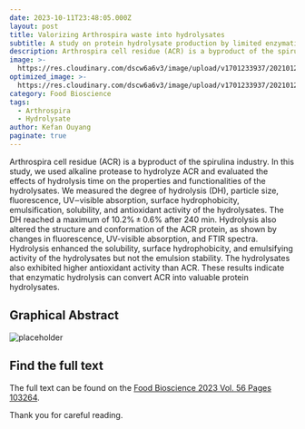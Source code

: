 ```yaml
---
date: 2023-10-11T23:48:05.000Z
layout: post
title: Valorizing Arthrospira waste into hydrolysates
subtitle: A study on protein hydrolysate production by limited enzymatic hydrolysis.
description: Arthrospira cell residue (ACR) is a byproduct of the spirulina industry. In this study, we used alkaline protease to hydrolyze ACR.
image: >-
  https://res.cloudinary.com/dscw6a6v3/image/upload/v1701233937/20210120%E8%9E%BA%E6%97%8B%E8%97%BB%E6%B0%BA%E6%B5%B8%E7%85%A7%E7%89%87_jsbg8p.jpg
optimized_image: >-
  https://res.cloudinary.com/dscw6a6v3/image/upload/v1701233937/20210120%E8%9E%BA%E6%97%8B%E8%97%BB%E6%B0%BA%E6%B5%B8%E7%85%A7%E7%89%87_jsbg8p.jpg
category: Food Bioscience
tags:
  - Arthrospira
  - Hydrolysate
author: Kefan Ouyang
paginate: true
---
```

Arthrospira cell residue (ACR) is a byproduct of the spirulina industry. In this study, we used alkaline protease to hydrolyze ACR and evaluated the effects of hydrolysis time on the properties and functionalities of the hydrolysates. We measured the degree of hydrolysis (DH), particle size, fluorescence, UV‒visible absorption, surface hydrophobicity, emulsification, solubility, and antioxidant activity of the hydrolysates. The DH reached a maximum of 10.2% ± 0.6% after 240 min. Hydrolysis also altered the structure and conformation of the ACR protein, as shown by changes in fluorescence, UV-visible absorption, and FTIR spectra. Hydrolysis enhanced the solubility, surface hydrophobicity, and emulsifying activity of the hydrolysates but not the emulsion stability. The hydrolysates also exhibited higher antioxidant activity than ACR. These results indicate that enzymatic hydrolysis can convert ACR into valuable protein hydrolysates.

## Graphical Abstract

  ![placeholder](https://res.cloudinary.com/dscw6a6v3/image/upload/v1701235237/1-s2.0-S221242922300915X-ga1_lrg_1_hvsouy.jpg)
  
## Find the full text

The full text can be found on the [Food Bioscience 2023 Vol. 56 Pages 103264](https://doi.org/10.1016/j.fbio.2023.103264).

Thank you for careful reading.
